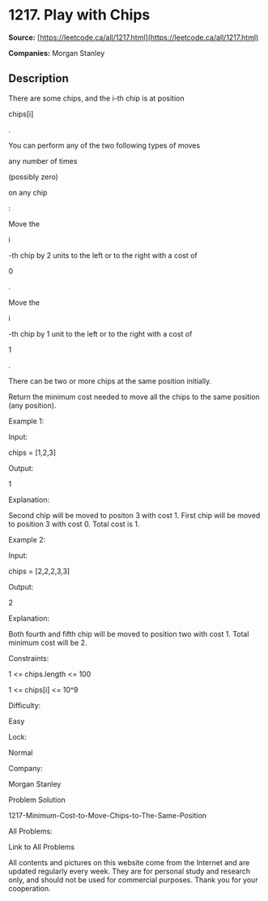 # 1217. Play with Chips

**Source:** [https://leetcode.ca/all/1217.html](https://leetcode.ca/all/1217.html)

**Companies:** Morgan Stanley

## Description

There are some chips, and the i-th chip is at position

chips[i]

.

You can perform any of the two following types of moves

any number of times

(possibly zero)

on any chip

:

Move the

i

-th chip by 2 units to the left or to the right with a
            cost of

0

.

Move the

i

-th chip by 1 unit to the left or to the right
            with a cost of

1

.

There can be two or more chips at the same position initially.

Return the minimum cost needed to move all the chips to the same position (any
        position).

Example 1:

Input:

chips = [1,2,3]

Output:

1

Explanation:

Second chip will be moved to positon 3 with cost 1. First chip will be moved to position 3 with cost 0. Total cost is 1.

Example 2:

Input:

chips = [2,2,2,3,3]

Output:

2

Explanation:

Both fourth and fifth chip will be moved to position two with cost 1. Total minimum cost will be 2.

Constraints:

1 <= chips.length <= 100

1 <= chips[i] <= 10^9

Difficulty:

Easy

Lock:

Normal

Company:

Morgan Stanley

Problem Solution

1217-Minimum-Cost-to-Move-Chips-to-The-Same-Position

All Problems:

Link to All Problems

All contents and pictures on this website come from the Internet and are updated regularly every week. They are for personal study and research only, and should not be used for commercial purposes. Thank you for your cooperation.

